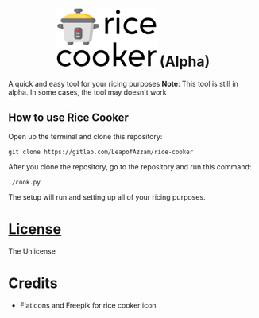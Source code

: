 # <center><img src="/assets/logo.png" width="200px" alt="Rice Cooker"></img> (Alpha)</center>

A quick and easy tool for your ricing purposes
**Note**: This tool is still in alpha. In some cases, the tool may doesn't work

## How to use Rice Cooker
Open up the terminal and clone this repository:

```shell
git clone https://gitlab.com/LeapofAzzam/rice-cooker
```

After you clone the repository, go to the repository and run this command:

```shell
./cook.py
```

The setup will run and setting up all of your ricing purposes.

# [License](./LICENSE)
The Unlicense

# Credits
* Flaticons and Freepik for rice cooker icon

